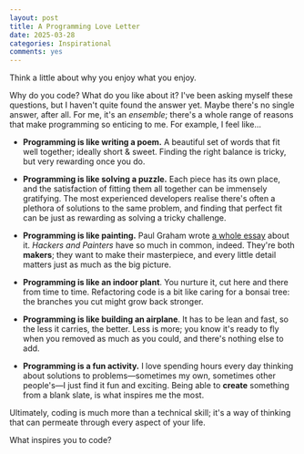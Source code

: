 ```yaml
---
layout: post
title: A Programming Love Letter
date: 2025-03-28
categories: Inspirational
comments: yes
---
```


<!-- I tried writing this post before, but felt it was a bit too corny. Regardless, I decided to revamp it and share it anyway. Some of you may find it inspiring, perhaps. -->

Think a little about why you enjoy what you enjoy.

Why do you code? What do you like about it? I've been asking myself these questions, but I haven't quite found the answer yet. Maybe there's no single answer, after all. For me, it's an _ensemble_; there's a whole range of reasons that make programming so enticing to me. For example, I feel like...<!--more-->

- **Programming is like writing a poem.** A beautiful set of words that fit well together; ideally short &amp; sweet. Finding the right balance is tricky, but very rewarding once you do.

- **Programming is like solving a puzzle.** Each piece has its own place, and the satisfaction of fitting them all together can be immensely gratifying. The most experienced developers realise there's often a plethora of solutions to the same problem, and finding that perfect fit can be just as rewarding as solving a tricky challenge.

- **Programming is like painting.** Paul Graham wrote [a whole essay](http://www.paulgraham.com/hp.html) about it. _Hackers and Painters_ have so much in common, indeed. They're both **makers**; they want to make their masterpiece, and every little detail matters just as much as the big picture.

- **Programming is like an indoor plant**. You nurture it, cut here and there from time to time. Refactoring code is a bit like caring for a bonsai tree: the branches you cut might grow back stronger.

- **Programming is like building an airplane**. It has to be lean and fast, so the less it carries, the better. Less is more; you know it's ready to fly when you removed as much as you could, and there's nothing else to add.

- **Programming is a fun activity.** I love spending hours every day thinking about solutions to problems—sometimes my own, sometimes other people's—I just find it fun and exciting. Being able to **create** something from a blank slate, is what inspires me the most.

Ultimately, coding is much more than a technical skill; it's a way of thinking that can permeate through every aspect of your life.

What inspires you to code?
